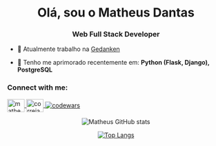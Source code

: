 <h1 align="center">Olá, sou o Matheus Dantas</h1>
<h3 align="center">Web Full Stack Developer</h3>

- 🔭 Atualmente trabalho na [Gedanken](https://gedanken.com.br/)

- 🌱 Tenho me aprimorado recentemente em: **Python (Flask, Django), PostgreSQL**

<h3 align="left">Connect with me:</h3>

<p align="left">
    <a href="https://linkedin.com/in/matheudantas" target="blank">
        <img align="center" src="https://raw.githubusercontent.com/rahuldkjain/github-profile-readme-generator/master/src/images/icons/Social/linked-in-alt.svg" alt="matheudantas" height="30" width="40" />
    </a>
    <a href="https://www.hackerrank.com/correia_dantas" target="blank">
        <img align="center" src="https://raw.githubusercontent.com/rahuldkjain/github-profile-readme-generator/master/src/images/icons/Social/hackerrank.svg" alt="correia_dantas" height="30" width="40" />
    </a>
    <a href="https://www.codewars.com/users/matheudantas" target="blank">
        <img align="center" src="https://www.codewars.com/users/matheudantas/badges/large" alt="codewars" />
    </a>
</p>

<div align="center">
    
![Matheus GitHub stats](https://github-readme-stats.vercel.app/api?username=matheudantas&count_private=true&show_icons=true&theme=merko&hide=contribs,issues)

[![Top Langs](https://github-readme-stats.vercel.app/api/top-langs/?username=matheudantas&hide=javascript,html,css&layout=compact&theme=merko)](https://github.com/matheudantas/github-readme-stats)
 
</div>
